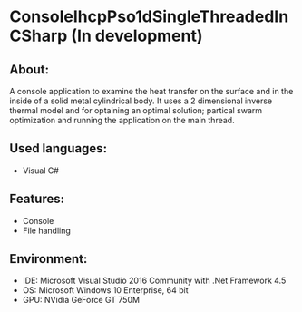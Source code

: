 # ConsoleIhcpPso1dSingleThreadedInCSharp (In development)


About:
------
A console application to examine the heat transfer on the surface and in the inside of a solid metal cylindrical body. It uses a 2 dimensional inverse thermal model and for optaining an optimal solution; partical swarm optimization and running the application on the main thread.


Used languages:
---------------
- Visual C#


Features:
---------
- Console
- File handling


Environment:
------------
- IDE: Microsoft Visual Studio 2016 Community with .Net Framework 4.5
- OS: Microsoft Windows 10 Enterprise, 64 bit
- GPU: NVidia GeForce GT 750M
